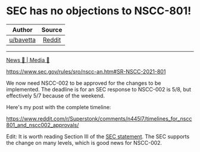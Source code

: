 SEC has no objections to NSCC-801!
==================================

| Author       | Source       | 
| :-------------: |:-------------:|
|  [u/bavetta](https://www.reddit.com/user/bavetta/) | [Reddit](https://www.reddit.com/r/Superstonk/comments/n51u5d/sec_has_no_objections_to_nscc801/) | 

---

[News 📰 | Media 📱](https://www.reddit.com/r/Superstonk/search?q=flair_name%3A%22News%20%F0%9F%93%B0%20%7C%20Media%20%F0%9F%93%B1%22&restrict_sr=1)

<https://www.sec.gov/rules/sro/nscc-an.htm#SR-NSCC-2021-801>

We now need NSCC-002 to be approved for the changes to be implemented. The deadline is for an SEC response to NSCC-002 is 5/8, but effectively 5/7 because of the weekend.

Here's my post with the complete timeline:

<https://www.reddit.com/r/Superstonk/comments/n445l7/timelines_for_nscc801_and_nscc002_approvals/>

Edit: It is worth reading Section III of the [SEC statement](https://www.sec.gov/rules/sro/nscc-an/2021/34-91770.pdf). The SEC supports the change on many levels, which is good news for NSCC-002.
